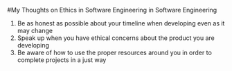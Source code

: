 #My Thoughts on Ethics in Software Engineering in Software Engineering
1. Be as honest as possible about your timeline when developing even as it may change
2. Speak up when you have ethical concerns about the product you are developing
3. Be aware of how to use the proper resources around you in order to complete projects in a just way

